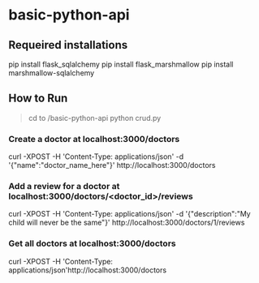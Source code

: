# basic-python-api

## Requeired installations
pip install flask_sqlalchemy
pip install flask_marshmallow
pip install marshmallow-sqlalchemy

## How to Run
> cd to /basic-python-api
> python crud.py


### Create a doctor at localhost:3000/doctors
curl -XPOST -H 'Content-Type: applications/json' -d '{"name":"doctor_name_here"}' http://localhost:3000/doctors

### Add a review for a doctor at localhost:3000/doctors/<doctor_id>/reviews
curl -XPOST -H 'Content-Type: applications/json' -d '{"description":"My child will never be the same"}' http://localhost:3000/doctors/1/reviews

### Get all doctors at localhost:3000/doctors
curl -XPOST -H 'Content-Type: applications/json'http://localhost:3000/doctors





